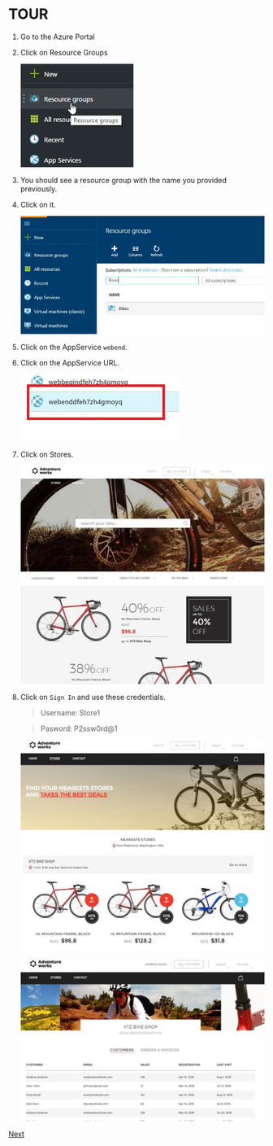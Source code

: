 # TOUR

1. Go to the Azure Portal 
1. Click on Resource Groups

    ![](img/tour/image15.jpg)

1. You should see a resource group with the name you provided previously.  
1. Click on it.  

    ![](img/tour/image16.jpg)

1. Click on the AppService `webend`.  
1. Click on the AppService URL. 

    ![](img/tour/image9.jpg)

1. Click on Stores. 

    ![](img/tour/image17.jpg)

1. Click on `Sign In` and use these credentials. 

    > Username: Store1 

    > Pasword: P2ssw0rd@1 

    ![](img/tour/image18.jpg)
    
    ![](img/tour/image19.jpg)

<a href="1.GetStarted.md">Next</a>

